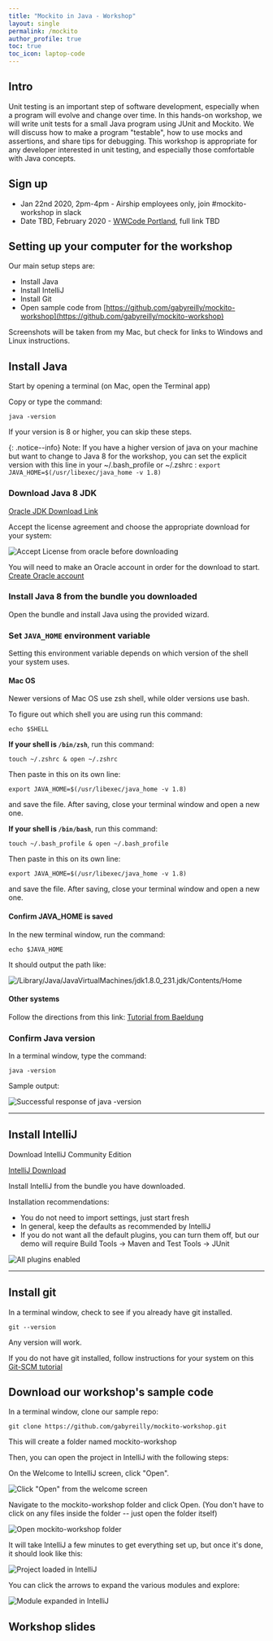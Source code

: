 ```yaml
---
title: "Mockito in Java - Workshop"
layout: single
permalink: /mockito
author_profile: true
toc: true
toc_icon: laptop-code
---
```

## Intro

Unit testing is an important step of software development, especially when a program will evolve and change over time. In this hands-on workshop, we will write unit tests for a small Java program using JUnit and Mockito. We will discuss how to make a program "testable", how to use mocks and assertions, and share tips for debugging. This workshop is appropriate for any developer interested in unit testing, and especially those comfortable with Java concepts.

## Sign up

* Jan 22nd 2020, 2pm-4pm - Airship employees only, join #mockito-workshop in slack
* Date TBD, February 2020 - [WWCode Portland](https://www.womenwhocode.com/portland/events), full link TBD

## Setting up your computer for the workshop

Our main setup steps are:
* Install Java
* Install IntelliJ
* Install Git
* Open sample code from [https://github.com/gabyreilly/mockito-workshop](https://github.com/gabyreilly/mockito-workshop)

Screenshots will be taken from my Mac, but check for links to Windows and Linux instructions.



## Install Java

Start by opening a terminal (on Mac, open the Terminal app)

Copy or type the command:

```
java -version
```

If your version is 8 or higher, you can skip these steps.

{: .notice--info}
Note: If you have a higher version of java on your machine but want to change to Java 8 for the workshop,
you can set the explicit version with this line in your ~/.bash_profile or ~/.zshrc : 
 `export JAVA_HOME=$(/usr/libexec/java_home -v 1.8)`


### Download Java 8 JDK

[Oracle JDK Download Link](https://www.oracle.com/technetwork/java/javase/downloads/jdk8-downloads-2133151.html)

Accept the license agreement and choose the appropriate download for your system:

![Accept License from oracle before downloading](/assets/images/workshop-install/accept-oracle.jpg)


You will need to make an Oracle account in order for the download to start.
[Create Oracle account](https://profile.oracle.com/myprofile/account/create-account.jspx)

### Install Java 8 from the bundle you downloaded

Open the bundle and install Java using the provided wizard.

### Set `JAVA_HOME` environment variable

Setting this environment variable depends on which version of the shell your system uses. 

#### Mac OS
Newer versions of Mac OS use zsh shell, while older versions use bash.

To figure out which shell you are using run this command:

    echo $SHELL


**If your shell is `/bin/zsh`**, run this command:

    touch ~/.zshrc & open ~/.zshrc

Then paste in this on its own line:

    export JAVA_HOME=$(/usr/libexec/java_home -v 1.8)

and save the file.  After saving, close your terminal window and open a new one.

**If your shell is `/bin/bash`**, run this command:

    touch ~/.bash_profile & open ~/.bash_profile

Then paste in this on its own line:

    export JAVA_HOME=$(/usr/libexec/java_home -v 1.8)

and save the file.  After saving, close your terminal window and open a new one.

#### Confirm JAVA_HOME is saved

In the new terminal window, run the command:

    echo $JAVA_HOME
	
It should output the path like:

![/Library/Java/JavaVirtualMachines/jdk1.8.0_231.jdk/Contents/Home](/assets/images/workshop-install/echo-java-home.jpg)

#### Other systems
Follow the directions from this link: [Tutorial from Baeldung](https://www.baeldung.com/java-home-on-windows-7-8-10-mac-os-x-linux)

### Confirm Java version

In a terminal window, type the command:

```
java -version
```

Sample output:

![Successful response of java -version](/assets/images/workshop-install/java-version-8.jpg)

----

## Install IntelliJ

Download IntelliJ Community Edition

[IntelliJ Download](https://www.jetbrains.com/idea/)

Install IntelliJ from the bundle you have downloaded.

Installation recommendations:
* You do not need to import settings, just start fresh
* In general, keep the defaults as recommended by IntelliJ
* If you do not want all the default plugins, you can turn them off, but our demo will require
 Build Tools -> Maven and Test Tools -> JUnit


![All plugins enabled](/assets/images/workshop-install/intellij-plugins.jpg)

----

## Install git

In a terminal window, check to see if you already have git installed. 

	git --version

Any version will work.

If you do not have git installed, follow instructions for your system on this [Git-SCM tutorial](https://git-scm.com/book/en/v2/Getting-Started-Installing-Git)

## Download our workshop's sample code

In a terminal window, clone our sample repo:

    git clone https://github.com/gabyreilly/mockito-workshop.git

This will create a folder named mockito-workshop

Then, you can open the project in IntelliJ with the following steps:

On the Welcome to IntelliJ screen, click "Open".

![Click "Open" from the welcome screen](/assets/images/workshop-install/intellij-welcome.jpg)

Navigate to the mockito-workshop folder and click Open. (You don't have to click on any files inside the folder -- just open the folder itself)

![Open mockito-workshop folder](/assets/images/workshop-install/intellij-nav-finder.jpg)

It will take IntelliJ a few minutes to get everything set up, but once it's done, it should look like this:

![Project loaded in IntelliJ](/assets/images/workshop-install/intellij-loaded.jpg)


You can click the arrows to expand the various modules and explore:

![Module expanded in IntelliJ](/assets/images/workshop-install/intellij-expand.jpg)

## Workshop slides